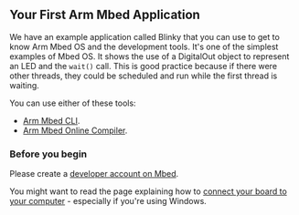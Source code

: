 ## Your First Arm Mbed Application

We have an example application called Blinky that you can use to get to know Arm Mbed OS and the development tools. It's one of the simplest examples of Mbed OS. It shows the use of a DigitalOut object to represent an LED and the `wait()` call. This is good practice because if there were other threads, they could be scheduled and run while the first thread is waiting.

You can use either of these tools:

* [Arm Mbed CLI](/docs/v5.4/tutorials/your-first-arm-mbed-application.html#blinky-on-arm-mbed-cli).
* [Arm Mbed Online Compiler](/docs/v5.4/tutorials/your-first-arm-mbed-application.html#blinky-on-the-arm-mbed-online-compiler).

### Before you begin

Please create a [developer account on Mbed](https://developer.mbed.org/account/signup/).

You might want to read the page explaining how to [connect your board to your computer](/docs/v5.4/tutorials/serial-communication.html) - especially if you're using Windows.
